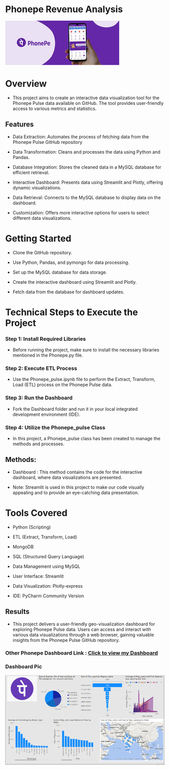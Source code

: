 # Phonepe Revenue Analysis 


  ![image](https://github.com/MuralidharanDeepa/Phonepe-Pulse-Data-Visualization-and-Exploration/blob/main/Phonepe_read.jpg?raw=true)

# Overview

  - This project aims to create an interactive data visualization tool for the Phonepe Pulse data available on GitHub. The tool provides user-friendly access to various metrics and statistics.


## Features

  - Data Extraction: Automates the process of fetching data from the Phonepe Pulse GitHub repository
       
  - Data Transformation: Cleans and processes the data using Python and Pandas.
       
  - Database Integration: Stores the cleaned data in a MySQL database for efficient retrieval.
       
  - Interactive Dashboard: Presents data using Streamlit and Plotly, offering dynamic visualizations.
       
  - Data Retrieval: Connects to the MySQL database to display data on the dashboard.
       
  - Customization: Offers more interactive options for users to select different data visualizations.


# Getting Started
    
  - Clone the GitHub repository.
    
  - Use Python, Pandas, and pymongo for data processing.
    
  - Set up the MySQL database for data storage.
    
  - Create the interactive dashboard using Streamlit and Plotly.
    
  - Fetch data from the database for dashboard updates.
    

# Technical Steps to Execute the Project

### Step 1: Install Required Libraries

  - Before running the project, make sure to install the necessary libraries mentioned in the Phonepe.py file.

### Step 2: Execute ETL Process

  - Use the Phonepe_pulse.ipynb file to perform the Extract, Transform, Load (ETL) process on the Phonepe Pulse data.

### Step 3: Run the Dashboard

  - Fork the Dashboard folder and run it in your local integrated development environment (IDE).

### Step 4: Utilize the Phonepe_pulse Class

  - In this project, a Phonepe_pulse class has been created to manage the methods and processes.

## Methods:

  - Dashboard : This method contains the code for the interactive dashboard, where data visualizations are presented.

  - Note: Streamlit is used in this project to make our code visually appealing and to provide an eye-catching data presentation.

# Tools Covered 

  - Python (Scripting)
    
  - ETL (Extract, Transform, Load)
    
  - MongoDB
    
  - SQL (Structured Query Language)
    
  - Data Management using MySQL
    
  - User Interface: Streamlit
    
  - Data Visualization: Plotly-express
    
  - IDE: PyCharm Community Version

## Results

  - This project delivers a user-friendly geo-visualization dashboard for exploring Phonepe Pulse data. Users can access and interact with various data visualizations through a web browser, gaining valuable insights from the Phonepe Pulse GitHub repository.


### Other Phonepe Dashboard Link : [Click to view my Dashboard](https://drive.google.com/file/d/14KhsgA141OO72mddU5pqZknPXwh13b96/view?usp=drive_link)

### Dashboard Pic

![image](https://github.com/MuralidharanDeepa/Phonepe-Pulse-Data-Visualization-and-Exploration/blob/main/Phonepe_PBI.png)
